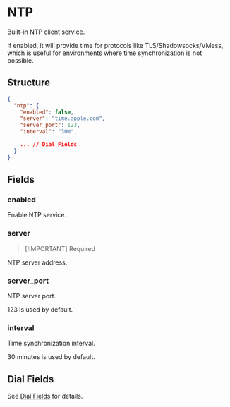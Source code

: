 # NTP

Built-in NTP client service.

If enabled, it will provide time for protocols like TLS/Shadowsocks/VMess, which is useful for environments where time
synchronization is not possible.

## Structure

```json
{
  "ntp": {
    "enabled": false,
    "server": "time.apple.com",
    "server_port": 123,
    "interval": "30m",

    ... // Dial Fields
  }
}

```

## Fields

### enabled

Enable NTP service.

### server

> [!IMPORTANT] Required

NTP server address.

### server_port

NTP server port.

123 is used by default.

### interval

Time synchronization interval.

30 minutes is used by default.

## Dial Fields

See [Dial Fields](/configuration/shared/dial/) for details.